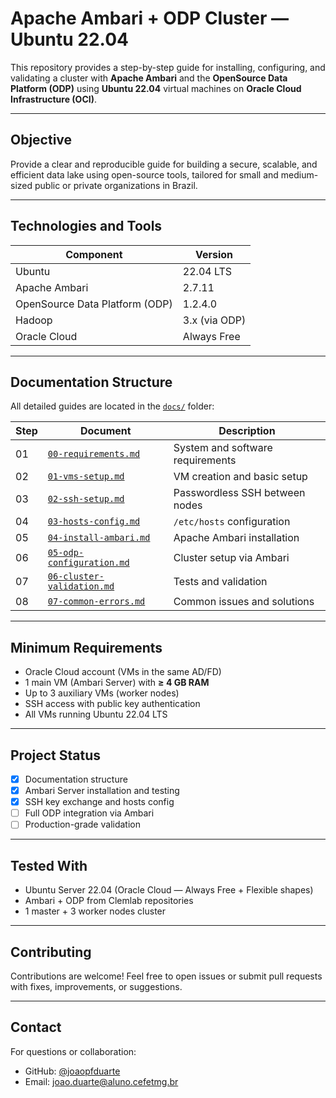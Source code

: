 # Apache Ambari + ODP Cluster — Ubuntu 22.04

This repository provides a step-by-step guide for installing, configuring, and validating a cluster with **Apache Ambari** and the **OpenSource Data Platform (ODP)** using **Ubuntu 22.04** virtual machines on **Oracle Cloud Infrastructure (OCI)**.

---

## Objective

Provide a clear and reproducible guide for building a secure, scalable, and efficient data lake using open-source tools, tailored for small and medium-sized public or private organizations in Brazil.

---

## Technologies and Tools

| Component        | Version        |
|------------------|----------------|
| Ubuntu           | 22.04 LTS      |
| Apache Ambari    | 2.7.11         |
| OpenSource Data Platform (ODP) | 1.2.4.0 |
| Hadoop           | 3.x (via ODP)  |
| Oracle Cloud     | Always Free    |

---

## Documentation Structure

All detailed guides are located in the [`docs/`](docs/) folder:

| Step | Document | Description |
|------|----------|-------------|
| 01 | [`00-requirements.md`](docs/00-requirements.md) | System and software requirements |
| 02 | [`01-vms-setup.md`](docs/01-vms-setup.md) | VM creation and basic setup |
| 03 | [`02-ssh-setup.md`](docs/02-ssh-setup.md) | Passwordless SSH between nodes |
| 04 | [`03-hosts-config.md`](docs/03-hosts-config.md) | `/etc/hosts` configuration |
| 05 | [`04-install-ambari.md`](docs/04-install-ambari.md) | Apache Ambari installation |
| 06 | [`05-odp-configuration.md`](docs/05-odp-configuration.md) | Cluster setup via Ambari |
| 07 | [`06-cluster-validation.md`](docs/06-cluster-validation.md) | Tests and validation |
| 08 | [`07-common-errors.md`](docs/07-common-errors.md) | Common issues and solutions |

---

## Minimum Requirements

- Oracle Cloud account (VMs in the same AD/FD)
- 1 main VM (Ambari Server) with **≥ 4 GB RAM**
- Up to 3 auxiliary VMs (worker nodes)
- SSH access with public key authentication
- All VMs running Ubuntu 22.04 LTS

---

## Project Status

- [x] Documentation structure
- [x] Ambari Server installation and testing
- [x] SSH key exchange and hosts config
- [ ] Full ODP integration via Ambari
- [ ] Production-grade validation

---

## Tested With

- Ubuntu Server 22.04 (Oracle Cloud — Always Free + Flexible shapes)
- Ambari + ODP from Clemlab repositories
- 1 master + 3 worker nodes cluster

---

## Contributing

Contributions are welcome! Feel free to open issues or submit pull requests with fixes, improvements, or suggestions.

---

## Contact

For questions or collaboration:

- GitHub: [@joaopfduarte](https://github.com/joaopfduarte)
- Email: joao.duarte@aluno.cefetmg.br

